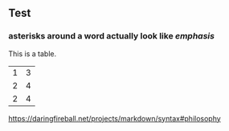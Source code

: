 ## Test

### asterisks around a word actually look like *emphasis*


This is a table.

<table>
    <tr>
        <td>1</td> <td>3</td>
    </tr>
        <td>2</td> <td>4</td>
    </tr>
        <td>2</td> <td>4</td>
    </tr>
</table>


 <a>https://daringfireball.net/projects/markdown/syntax#philosophy<a>

